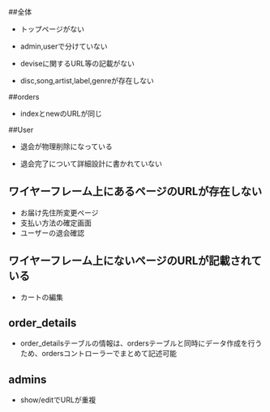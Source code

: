 ##全体
- トップページがない

- admin,userで分けていない

- deviseに関するURL等の記載がない

- disc,song,artist,label,genreが存在しない

##orders
- indexとnewのURLが同じ


##User
- 退会が物理削除になっている

- 退会完了について詳細設計に書かれていない

## ワイヤーフレーム上にあるページのURLが存在しない
- お届け先住所変更ページ
- 支払い方法の確定画面
- ユーザーの退会確認

## ワイヤーフレーム上にないページのURLが記載されている
- カートの編集

## order_details
- order_detailsテーブルの情報は、ordersテーブルと同時にデータ作成を行うため、ordersコントローラーでまとめて記述可能

## admins
- show/editでURLが重複
